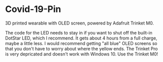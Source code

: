 # Covid-19-Pin
3D printed wearable with OLED screen, powered by Adafruit Trinket M0.

The code for the LED needs to stay in if you want to shut off the built-in DotStar LED, which I recommend.
It gets about 4 hours from a full charge, maybe a little less.
I would recommend getting "all blue" OLED screens so that you don't have to worry about where the yellow ends.
The Trinket Pro is very depricated and doesn't work with Windows 10. Use the Trinket M0!
